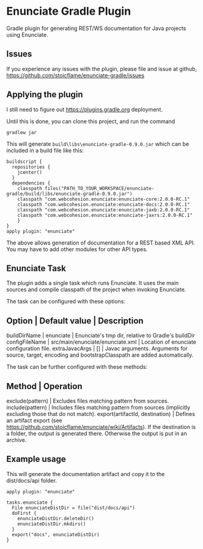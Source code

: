 # Enunciate Gradle Plugin

Gradle plugin for generating REST/WS documentation for Java projects using Enunciate.

## Issues

If you experience any issues with the plugin, please file and issue at github, https://github.com/stoicflame/enunciate-gradle/issues

## Applying the plugin

I still need to figure out https://plugins.gradle.org deployment.

Until this is done, you can clone this project, and run the command

```
gradlew jar
```

This will generate `build\libs\enunciate-gradle-0.9.0.jar` which can be included in a build file like this:

```
buildscript {
  repositories {
    jcenter()
  }
  dependencies {
    classpath files("PATH_TO_YOUR_WORKSPACE/enunciate-gradle/build/libs/enunciate-gradle-0.9.0.jar")
    classpath "com.webcohesion.enunciate:enunciate-core:2.0.0-RC.1"
    classpath "com.webcohesion.enunciate:enunciate-docs:2.0.0-RC.1"
    classpath "com.webcohesion.enunciate:enunciate-jaxb:2.0.0-RC.1"
    classpath "com.webcohesion.enunciate:enunciate-jaxrs:2.0.0-RC.1"
	}
}
apply plugin: "enunciate"
```

The above allows generation of documentation for a REST based XML API.
You may have to add other modules for other API types.


## Enunciate Task

The plugin adds a single task which runs Enunciate.
It uses the main sources and compile classpath of the project when invoking Enunciate.

The task can be configured with these options:

Option | Default value | Description
-------------------------------------
buildDirName	| enunciate							| Enunciate's tmp dir, relative to Gradle's buildDir
configFileName	| src/main/enunciate/enunciate.xml	| Location of enunciate configuration file.
extraJavacArgs	| []								| Javac arguments. Arguments for source, target, encoding and bootstrapClasspath are added automatically.

The task can be further configured with these methods:

Method | Operation
------------------------
exclude(pattern) | Excludes files matching pattern from sources.
include(pattern) | Includes files matching pattern from sources (implicitly excluding those that do not match).
export(artifactId, destination) | Defines an artifact export (see https://github.com/stoicflame/enunciate/wiki/Artifacts). If the destination is a folder, the output is generated there. Otherwise the output is put in an archive.


## Example usage

This will generate the documentation artifact and copy it to the dist/docs/api folder.

```
apply plugin: "enunciate"
	   
tasks.enunciate {
  File enunciateDistDir = file("dist/docs/api")
  doFirst {
    enunciateDistDir.deleteDir()
    enunciateDistDir.mkdirs()
  }
  export("docs", enunciateDistDir)
}
```

